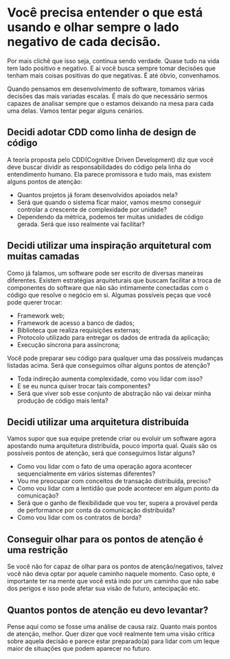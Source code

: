 # Você precisa entender o que está usando e olhar sempre o lado negativo de cada decisão.

Por mais clichê que isso seja, continua sendo verdade. Quase tudo na vida tem lado positivo e negativo. E aí você busca sempre tomar decisões que tenham mais coisas positivas do que negativas. É até óbvio, convenhamos. 

Quando pensamos em desenvolvimento de software, tomamos várias decisões das mais variadas escalas. É mais do que necessário sermos capazes de analisar sempre que o estamos deixando na mesa para cada uma delas. Vamos tentar pegar alguns cenários. 

## Decidi adotar CDD como linha de design de código

A teoria proposta pelo CDD(Cognitive Driven Development) diz que você deve buscar dividir as responsabilidades do código pela linha do entendimento humano. Ela parece promissora e tudo mais, mas existem alguns pontos de atenção:

* Quantos projetos já foram desenvolvidos apoiados nela?
* Será que quando o sistema ficar maior, vamos mesmo conseguir controlar a crescente de complexidade por unidade?
* Dependendo da métrica, podemos ter muitas unidades de código gerada. Será que isso realmente vai facilitar?

## Decidi utilizar uma inspiração arquitetural com muitas camadas

Como já falamos, um software pode ser escrito de diversas maneiras diferentes. Existem estratégias arquiteturais que buscam facilitar a troca de componentes do software que não são intimamente conectadas com o código que resolve o negócio em si. Algumas possíveis peças que você pode querer trocar:

* Framework web;
* Framework de acesso a banco de dados;
* Biblioteca que realiza requisições externas;
* Protocolo utilizado para entregar os dados de entrada da aplicação;
* Execução síncrona para assíncrona;

Você pode preparar seu código para qualquer uma das possíveis mudanças listadas acima. Será que conseguimos olhar alguns pontos de atenção?

* Toda indireção aumenta complexidade, como vou lidar com isso?
* E se eu nunca quiser trocar tais componentes?
* Será que viver sob esse conjunto de abstração não vai deixar minha produção de código mais lenta?

## Decidi utilizar uma arquitetura distribuída

Vamos supor que sua equipe pretende criar ou evoluir um software agora apostando numa arquitetura distribuída, pouco importa qual. Quais são os possíveis pontos de atenção, será que conseguimos listar alguns?

* Como vou lidar com o fato de uma operação agora acontecer sequencialmente em vários sistemas diferentes?
* Vou me preocupar com conceitos de transação distribuída, preciso?
* Como vou lidar com a lentidão que pode acontecer em algum ponto da comunicação?
* Será que o ganho de flexibilidade que vou ter, supera a provável perda de performance por conta da comunicação distribuída?
* Como vou lidar com os contratos de borda? 

## Conseguir olhar para os pontos de atenção é uma restrição

Se você não for capaz de olhar para os pontos de atenção/negativos, talvez você não deva optar por aquele caminho naquele momento. Caso opte, é importante ter na mente que você está indo por um caminho que não sabe dos perigos e isso pode afetar sua visão de futuro, antecipação etc. 

## Quantos pontos de atenção eu devo levantar?

Pense aqui como se fosse uma análise de causa raiz. Quanto mais pontos de atenção, melhor. Quer dizer que você realmente tem uma visão crítica sobre aquela decisão e parece estar preparado(a) para lidar com um leque maior de situações que podem aparecer no futuro. 
